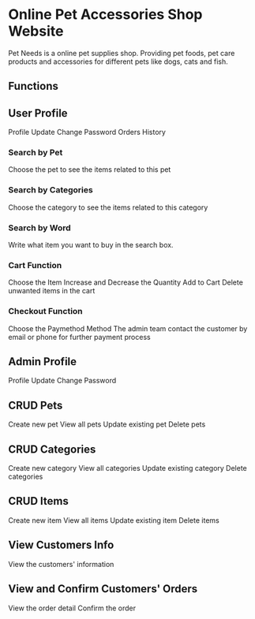 # Online Pet Accessories Shop Website
Pet Needs is a online pet supplies shop. 
Providing pet foods, pet care products and accessories for different pets like dogs, cats and fish.

## Functions

## User Profile
Profile Update
Change Password
Orders History

### Search by Pet
Choose the pet to see the items related to this pet

### Search by Categories
Choose the category to see the items related to this category

### Search by Word
Write what item you want to buy in the search box. 

### Cart Function
Choose the Item
Increase and Decrease the Quantity
Add to Cart
Delete unwanted items in the cart

### Checkout Function
Choose the Paymethod Method
The admin team contact the customer by email or phone for further payment process

## Admin Profile
Profile Update
Change Password

## CRUD Pets
Create new pet
View all pets
Update existing pet
Delete pets

## CRUD Categories
Create new category
View all categories
Update existing category
Delete categories

## CRUD Items
Create new item
View all items
Update existing item
Delete items

## View Customers Info
View the customers' information

## View and Confirm Customers' Orders
View the order detail
Confirm the order
